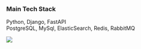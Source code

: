 

### Main Tech Stack 
Python, Django, FastAPI \
PostgreSQL, MySql, ElasticSearch, Redis, RabbitMQ





![](https://hit.yhype.me/github/profile?user_id=48836568)
